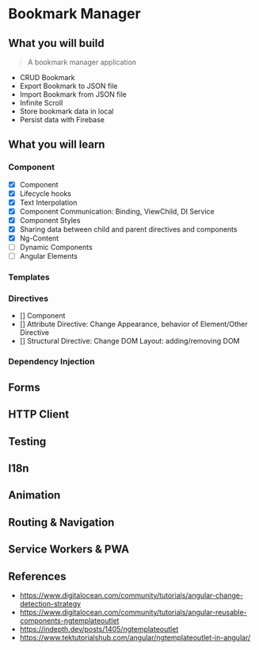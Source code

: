# Bookmark Manager

## What you will build

> A bookmark manager application

- CRUD Bookmark
- Export Bookmark to JSON file
- Import Bookmark from JSON file
- Infinite Scroll
- Store bookmark data in local
- Persist data with Firebase

## What you will learn

### Component

- [x] Component
- [x] Lifecycle hooks
- [x] Text Interpolation
- [x] Component Communication: Binding, ViewChild, DI Service
- [x] Component Styles
- [x] Sharing data between child and parent directives and components
- [x] Ng-Content
- [ ] Dynamic Components
- [ ] Angular Elements

### Templates

### Directives

- [] Component
- [] Attribute Directive: Change Appearance, behavior of Element/Other Directive
- [] Structural Directive: Change DOM Layout: adding/removing DOM

### Dependency Injection

## Forms

## HTTP Client

## Testing

## I18n

## Animation

## Routing & Navigation

## Service Workers & PWA

## References

- https://www.digitalocean.com/community/tutorials/angular-change-detection-strategy
- https://www.digitalocean.com/community/tutorials/angular-reusable-components-ngtemplateoutlet
- https://indepth.dev/posts/1405/ngtemplateoutlet
- https://www.tektutorialshub.com/angular/ngtemplateoutlet-in-angular/
